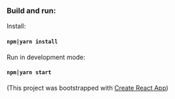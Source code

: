 


### Build and run:

Install:
#### `npm|yarn install`

Run in development mode:
#### `npm|yarn start `


(This project was bootstrapped with [Create React App](https://github.com/facebook/create-react-app))
